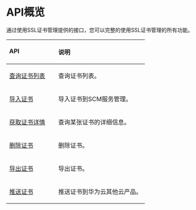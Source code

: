 # API概览<a name="scm_02_0012"></a>

通过使用SSL证书管理提供的接口，您可以完整的使用SSL证书管理的所有功能。

<a name="table2053673694515"></a>
<table><thead align="left"><tr id="row353753634513"><th class="cellrowborder" valign="top" width="35.35%" id="mcps1.1.3.1.1"><p id="p185370361455"><a name="p185370361455"></a><a name="p185370361455"></a>API</p>
</th>
<th class="cellrowborder" valign="top" width="64.64999999999999%" id="mcps1.1.3.1.2"><p id="p95376366456"><a name="p95376366456"></a><a name="p95376366456"></a>说明</p>
</th>
</tr>
</thead>
<tbody><tr id="row353703614457"><td class="cellrowborder" valign="top" width="35.35%" headers="mcps1.1.3.1.1 "><p id="p17537936144513"><a name="p17537936144513"></a><a name="p17537936144513"></a><a href="查询证书列表.md">查询证书列表</a></p>
</td>
<td class="cellrowborder" valign="top" width="64.64999999999999%" headers="mcps1.1.3.1.2 "><p id="p1840454713481"><a name="p1840454713481"></a><a name="p1840454713481"></a>查询证书列表。</p>
</td>
</tr>
<tr id="row1553763634515"><td class="cellrowborder" valign="top" width="35.35%" headers="mcps1.1.3.1.1 "><p id="p553713362453"><a name="p553713362453"></a><a name="p553713362453"></a><a href="导入证书.md">导入证书</a></p>
</td>
<td class="cellrowborder" valign="top" width="64.64999999999999%" headers="mcps1.1.3.1.2 "><p id="p15405247194811"><a name="p15405247194811"></a><a name="p15405247194811"></a>导入证书到SCM服务管理。</p>
</td>
</tr>
<tr id="row105373361453"><td class="cellrowborder" valign="top" width="35.35%" headers="mcps1.1.3.1.1 "><p id="p6537836104511"><a name="p6537836104511"></a><a name="p6537836104511"></a><a href="获取证书详情.md">获取证书详情</a></p>
</td>
<td class="cellrowborder" valign="top" width="64.64999999999999%" headers="mcps1.1.3.1.2 "><p id="p11537336194514"><a name="p11537336194514"></a><a name="p11537336194514"></a>查询某张证书的详细信息。</p>
</td>
</tr>
<tr id="row103903457473"><td class="cellrowborder" valign="top" width="35.35%" headers="mcps1.1.3.1.1 "><p id="p1390174564713"><a name="p1390174564713"></a><a name="p1390174564713"></a><a href="删除证书.md">删除证书</a></p>
</td>
<td class="cellrowborder" valign="top" width="64.64999999999999%" headers="mcps1.1.3.1.2 "><p id="p3390145104715"><a name="p3390145104715"></a><a name="p3390145104715"></a>删除证书。</p>
</td>
</tr>
<tr id="row2390104534715"><td class="cellrowborder" valign="top" width="35.35%" headers="mcps1.1.3.1.1 "><p id="p13390645134713"><a name="p13390645134713"></a><a name="p13390645134713"></a><a href="导出证书.md">导出证书</a></p>
</td>
<td class="cellrowborder" valign="top" width="64.64999999999999%" headers="mcps1.1.3.1.2 "><p id="p039094519477"><a name="p039094519477"></a><a name="p039094519477"></a>导出证书。</p>
</td>
</tr>
<tr id="row19537143612456"><td class="cellrowborder" valign="top" width="35.35%" headers="mcps1.1.3.1.1 "><p id="p75371036184514"><a name="p75371036184514"></a><a name="p75371036184514"></a><a href="推送证书.md">推送证书</a></p>
</td>
<td class="cellrowborder" valign="top" width="64.64999999999999%" headers="mcps1.1.3.1.2 "><p id="p17442182194917"><a name="p17442182194917"></a><a name="p17442182194917"></a>推送证书到华为云其他云产品。</p>
</td>
</tr>
</tbody>
</table>


